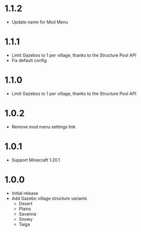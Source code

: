 # 1.1.2

- Update name for Mod Menu

# 1.1.1

- Limit Gazebos to 1 per village, thanks to the Structure Pool API
- Fix default config

# 1.1.0

- Limit Gazebos to 1 per village, thanks to the Structure Pool API

# 1.0.2

- Remove mod menu settings link

# 1.0.1

- Support Minecraft 1.20.1

# 1.0.0

- Initial release
- Add Gazebo village structure variants
  - Desert
  - Plains
  - Savanna
  - Snowy
  - Taiga

#
